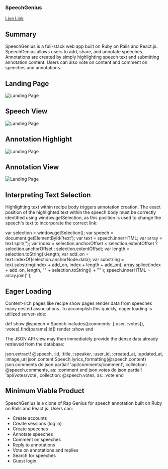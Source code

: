 ### SpeechGenius

[Live Link](speechgenius.xyz)

## Summary

SpeechGenius is a full-stack web app built on Ruby on Rails and React.js. SpeechGenius allows users to add, share, and annotate speeches. Annotations are created by simply highlighting speech text and submitting annotation content. Users can also vote on content and comment on speeches and annotations.

## Landing Page

![Landing Page](https://github.com/parikhshiv/SpeechGenius.git/docs/screenshots/landing.png)

## Speech View

![Landing Page](https://github.com/parikhshiv/SpeechGenius.git/docs/screenshots/speech_view.png)

## Annotation Highlight

![Landing Page](https://github.com/parikhshiv/SpeechGenius.git/docs/screenshots/annotation_highlight.png)

## Annotation View

![Landing Page](https://github.com/parikhshiv/SpeechGenius.git/docs/screenshots/annotation_view.png)


## Interpreting Text Selection

Highlighting text within recipe body triggers annotation creation. The exact position of the highlighted text within the speech body must be correctly identified using window.getSelection, as this position is used to change the speech's text to incorporate the correct link:

var selection = window.getSelection();
var speech = document.getElementById('text');
var text = speech.innerHTML;
var array = text.split('');
var index = selection.anchorOffset < selection.extentOffset ?
  selection.anchorOffset : selection.extentOffset;
var length = selection.toString().length;
var add_on = text.indexOf(selection.anchorNode.data);
var substring = text.substring(index + add_on, index + length + add_on);
array.splice(index + add_on, length,
  "<a id='active' class='annotation-link'>" +
   selection.toString() + "</a>" );
speech.innerHTML = array.join('');

## Eager Loading

Content-rich pages like recipe show pages render data from speeches many nested associations. To accomplish this quickly, eager loading is utilized server-side:

def show
    @speech = Speech.includes({comments: [:user, :votes]},
     :votes).find(params[:id])
  render :show
end

The JSON API view may then immediately provide the dense data already retrieved from the database:

json.extract! @speech, :id, :title, :speaker, :user_id,
    :created_at, :updated_at, :image_url
json.content Speech.lyrics_formatting(@speech.content)
json.comments do
  json.partial! 'api/comments/comment', collection: @speech.comments, as: :comment
end
json.votes do
  json.partial! 'api/votes/vote', collection: @speech.votes, as: :vote
end

## Minimum Viable Product

SpeechGenius is a clone of Rap Genius for speech annotation built on Ruby on Rails and React.js. Users can:

 - Create accounts
 - Create sessions (log in)
 - Create speeches
 - Annotate speeches
 - Comment on speeches
 - Reply to annotations
 - Vote on annotations and replies
 - Search for speeches
 - Guest login

